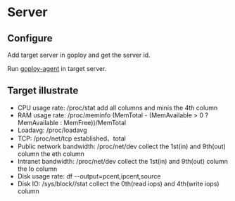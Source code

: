 # Server

## Configure

Add target server in goploy and get the server id.

Run [goploy-agent](https://github.com/zhenorzz/goploy-agent) in target server.


## Target illustrate

- CPU usage rate: /proc/stat add all columns and minis the 4th column
- RAM usage rate: /proc/meminfo (MemTotal - (MemAvailable > 0 ? MemAvailable : MemFree))/MemTotal 
- Loadavg:  /proc/loadavg 
- TCP: /proc/net/tcp established、total
- Public network bandwidth: /proc/net/dev collect the 1st(in) and 9th(out) column the eth column
- Intranet bandwidth: /proc/net/dev collect the 1st(in) and 9th(out) column the lo column
- Disk usage rate: df --output=pcent,ipcent,source
- Disk IO: /sys/block/<dev>/stat collect the 0th(read iops) and 4th(write iops) column